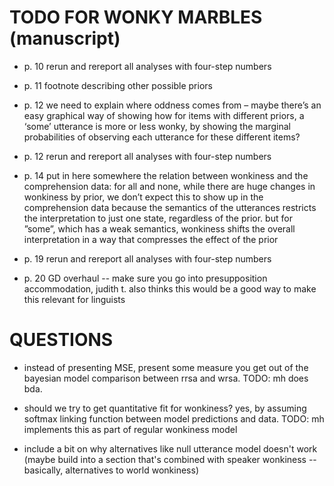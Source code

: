 # TODO FOR WONKY MARBLES (manuscript)


- p. 10 rerun and rereport all analyses with four-step numbers

- p. 11 footnote describing other possible priors

- p. 12 we need to explain where oddness comes from – maybe there’s an easy graphical way of showing how for items with different priors, a ‘some’ utterance is more or less wonky, by showing the marginal probabilities of observing each utterance for these different items?

- p. 12 rerun and rereport all analyses with four-step numbers

- p. 14 put in here somewhere the relation between wonkiness and the comprehension data: for all and none, while there are huge changes in wonkiness by prior, we don’t expect this to show up in the comprehension data because the semantics of the utterances restricts the interpretation to just one state, regardless of the prior. but for ”some”, which has a weak semantics, wonkiness shifts the overall interpretation in a way that compresses the effect of the prior

- p. 19 rerun and rereport all analyses with four-step numbers

- p. 20 GD overhaul -- make sure you go into presupposition accommodation, judith t. also thinks this would be a good way to make this relevant for linguists

# QUESTIONS

- instead of presenting MSE, present some measure you get out of the bayesian model comparison between rrsa and wrsa. TODO: mh does bda.

- should we try to get quantitative fit for wonkiness? yes, by assuming softmax linking function  between model predictions and data. TODO: mh implements this as part of regular wonkiness model

- include a bit on why alternatives like null utterance model doesn't work (maybe build into a section that's combined with speaker wonkiness -- basically, alternatives to world wonkiness) 